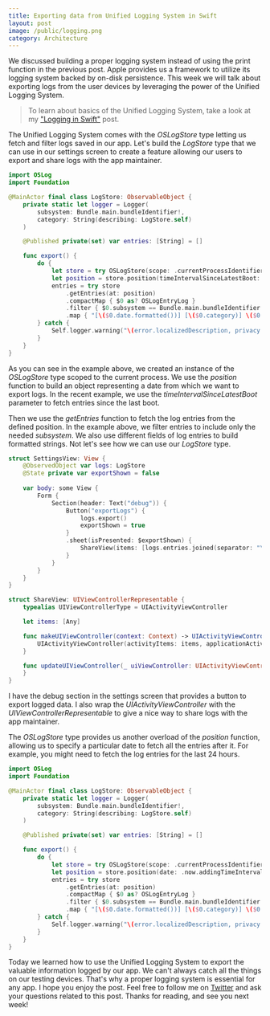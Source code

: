 ```yaml
---
title: Exporting data from Unified Logging System in Swift 
layout: post
image: /public/logging.png
category: Architecture
---
```


We discussed building a proper logging system instead of using the print function in the previous post. Apple provides us a framework to utilize its logging system backed by on-disk persistence. This week we will talk about exporting logs from the user devices by leveraging the power of the Unified Logging System.

> To learn about basics of the Unified Logging System, take a look at my ["Logging in Swift"](/2022/04/06/logging-in-swift/) post.

The Unified Logging System comes with the *OSLogStore* type letting us fetch and filter logs saved in our app. Let's build the *LogStore* type that we can use in our settings screen to create a feature allowing our users to export and share logs with the app maintainer.

```swift
import OSLog
import Foundation

@MainActor final class LogStore: ObservableObject {
    private static let logger = Logger(
        subsystem: Bundle.main.bundleIdentifier!,
        category: String(describing: LogStore.self)
    )

    @Published private(set) var entries: [String] = []

    func export() {
        do {
            let store = try OSLogStore(scope: .currentProcessIdentifier)
            let position = store.position(timeIntervalSinceLatestBoot: 1)
            entries = try store
                .getEntries(at: position)
                .compactMap { $0 as? OSLogEntryLog }
                .filter { $0.subsystem == Bundle.main.bundleIdentifier! }
                .map { "[\($0.date.formatted())] [\($0.category)] \($0.composedMessage)" }
        } catch {
            Self.logger.warning("\(error.localizedDescription, privacy: .public)")
        }
    }
}
```

As you can see in the example above, we created an instance of the *OSLogStore* type scoped to the current process. We use the *position* function to build an object representing a date from which we want to export logs. In the recent example, we use the *timeIntervalSinceLatestBoot* parameter to fetch entries since the last boot. 

Then we use the *getEntries* function to fetch the log entries from the defined position. In the example above, we filter entries to include only the needed *subsystem*. We also use different fields of log entries to build formatted strings. Not let's see how we can use our *LogStore* type.

```swift
struct SettingsView: View {
    @ObservedObject var logs: LogStore
    @State private var exportShown = false
    
    var body: some View {
        Form {
            Section(header: Text("debug")) {
                Button("exportLogs") {
                    logs.export()
                    exportShown = true
                }
                .sheet(isPresented: $exportShown) {
                    ShareView(items: [logs.entries.joined(separator: "\n")])
                }
            }
        }
    }    
}

struct ShareView: UIViewControllerRepresentable {
    typealias UIViewControllerType = UIActivityViewController

    let items: [Any]

    func makeUIViewController(context: Context) -> UIActivityViewController {
        UIActivityViewController(activityItems: items, applicationActivities: nil)
    }

    func updateUIViewController(_ uiViewController: UIActivityViewController, context: Context) {
    }
}
```

I have the debug section in the settings screen that provides a button to export logged data. I also wrap the *UIActivityViewController* with the *UIViewControllerRepresentable* to give a nice way to share logs with the app maintainer.

The *OSLogStore* type provides us another overload of the *position* function, allowing us to specify a particular date to fetch all the entries after it. For example, you might need to fetch the log entries for the last 24 hours.

```swift
import OSLog
import Foundation

@MainActor final class LogStore: ObservableObject {
    private static let logger = Logger(
        subsystem: Bundle.main.bundleIdentifier!,
        category: String(describing: LogStore.self)
    )

    @Published private(set) var entries: [String] = []

    func export() {
        do {
            let store = try OSLogStore(scope: .currentProcessIdentifier)
            let position = store.position(date: .now.addingTimeInterval(-24 * 3600))
            entries = try store
                .getEntries(at: position)
                .compactMap { $0 as? OSLogEntryLog }
                .filter { $0.subsystem == Bundle.main.bundleIdentifier! }
                .map { "[\($0.date.formatted())] [\($0.category)] \($0.composedMessage)" }
        } catch {
            Self.logger.warning("\(error.localizedDescription, privacy: .public)")
        }
    }
}
```

Today we learned how to use the Unified Logging System to export the valuable information logged by our app. We can't always catch all the things on our testing devices. That's why a proper logging system is essential for any app. I hope you enjoy the post. Feel free to follow me on [Twitter](https://twitter.com/mecid) and ask your questions related to this post. Thanks for reading, and see you next week!

